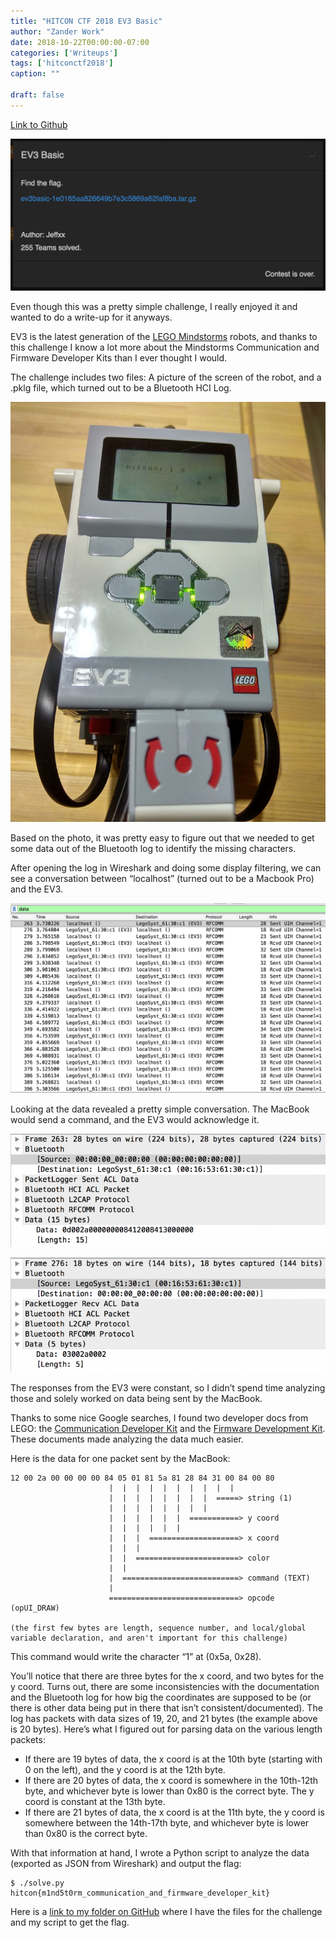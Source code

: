 ```yaml
---
title: "HITCON CTF 2018 EV3 Basic"
author: "Zander Work"
date: 2018-10-22T00:00:00-07:00
categories: ['Writeups']
tags: ['hitconctf2018']
caption: ""

draft: false
---
```


[Link to Github](https://github.com/zzzanderw/ctf-writeups/tree/master/hitcon2018/ev3basic)

![Screenshot of a CTFd challenge called EV3 Basic with a TAR archive to download.](/blog/hitcon-ctf-2018-ctfd.png)

Even though this was a pretty simple challenge, I really enjoyed it and wanted to do a write-up for it anyways.

EV3 is the latest generation of the [LEGO Mindstorms](https://www.lego.com/en-us/mindstorms) robots, and thanks to this challenge I know a lot more about the Mindstorms Communication and Firmware Developer Kits than I ever thought I would.

The challenge includes two files: A picture of the screen of the robot, and a .pklg file, which turned out to be a Bluetooth HCI Log.

![Photo of a LEGO Mindstorms EV3, displaying a screen of a challenge flag with most of the characters missing](/blog/hitcon-ctf-2018-ev3.jpg)

Based on the photo, it was pretty easy to figure out that we needed to get some data out of the Bluetooth log to identify the missing characters.

After opening the log in Wireshark and doing some display filtering, we can see a conversation between “localhost” (turned out to be a Macbook Pro) and the EV3.

![Screenshot of many lines of Bluetooth dialog in Wireshark](/blog/hitcon-ctf-2018-wireshark.png)

Looking at the data revealed a pretty simple conversation. The MacBook would send a command, and the EV3 would acknowledge it.

![Screenshot of Wireguard, showing a command sent from the laptop to the EV3](/blog/hitcon-ctf-2018-wireshark1.png)

![Screenshot of Wireguard, showing an acknowledgement sent from the EV3 to the laptop](/blog/hitcon-ctf-2018-wireshark2.png)

The responses from the EV3 were constant, so I didn’t spend time analyzing those and solely worked on data being sent by the MacBook.

Thanks to some nice Google searches, I found two developer docs from LEGO: the [Communication Developer Kit](https://le-www-live-s.legocdn.com/sc/media/files/ev3-developer-kit/lego%20mindstorms%20ev3%20communication%20developer%20kit-f691e7ad1e0c28a4cfb0835993d76ae3.pdf?la=en-us) and the [Firmware Development Kit](https://le-www-live-s.legocdn.com/sc/media/files/ev3-developer-kit/lego%20mindstorms%20ev3%20firmware%20developer%20kit-7be073548547d99f7df59ddfd57c0088.pdf?la=en-us). These documents made analyzing the data much easier.

Here is the data for one packet sent by the MacBook:

```
12 00 2a 00 00 00 00 84 05 01 81 5a 81 28 84 31 00 84 00 80
                      |  |  |  |  |  |  |  |  |  |
                      |  |  |  |  |  |  |  |  =====> string (1)
                      |  |  |  |  |  |  |  |
                      |  |  |  |  |  |  ===========> y coord
                      |  |  |  |  |  |
                      |  |  |  ====================> x coord
                      |  |  |
                      |  |  =======================> color
                      |  |
                      |  ==========================> command (TEXT)
                      |
                      =============================> opcode (opUI_DRAW)

(the first few bytes are length, sequence number, and local/global variable declaration, and aren't important for this challenge)
```

This command would write the character “1” at (0x5a, 0x28).

You’ll notice that there are three bytes for the x coord, and two bytes for the y coord. Turns out, there are some inconsistencies with the documentation and the Bluetooth log for how big the coordinates are supposed to be (or there is other data being put in there that isn’t consistent/documented). The log has packets with data sizes of 19, 20, and 21 bytes (the example above is 20 bytes). Here’s what I figured out for parsing data on the various length packets:

- If there are 19 bytes of data, the x coord is at the 10th byte (starting with 0 on the left), and the y coord is at the 12th byte.
- If there are 20 bytes of data, the x coord is somewhere in the 10th-12th byte, and whichever byte is lower than 0x80 is the correct byte. The y coord is constant at the 13th byte.
- If there are 21 bytes of data, the x coord is at the 11th byte, the y coord is somewhere between the 14th-17th byte, and whichever byte is lower than 0x80 is the correct byte.

With that information at hand, I wrote a Python script to analyze the data (exported as JSON from Wireshark) and output the flag:

```
$ ./solve.py
hitcon{m1nd5t0rm_communication_and_firmware_developer_kit}
```

Here is a [link to my folder on GitHub](https://github.com/zzzanderw/ctf-writeups/tree/master/hitcon2018/ev3basic) where I have the files for the challenge and my script to get the flag.
